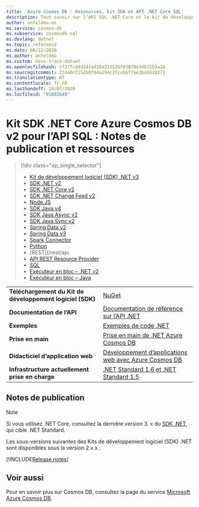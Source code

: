 ```yaml
---
title: 'Azure Cosmos DB : Ressources, kit SDK et API .NET Core SQL'
description: Tout savoir sur l’API SQL .NET Core et le kit de développement logiciel (SDK), notamment les dates de sortie, les dates de déclassement et les modifications effectuées entre chaque version du kit de développement logiciel (SDK) .NET Core Azure Cosmos DB.
author: anfeldma-ms
ms.service: cosmos-db
ms.subservice: cosmosdb-sql
ms.devlang: dotnet
ms.topic: reference
ms.date: 08/12/2020
ms.author: anfeldma
ms.custom: devx-track-dotnet
ms.openlocfilehash: cf27fc44d34fad10a215526f03878e34675b3a16
ms.sourcegitcommit: 23aa0cf152b8f04a294c3fca56f7ae3ba562d272
ms.translationtype: HT
ms.contentlocale: fr-FR
ms.lasthandoff: 10/07/2020
ms.locfileid: "91802648"
---
```

# <a name="azure-cosmos-db-net-core-sdk-v2-for-sql-api-release-notes-and-resources"></a>Kit SDK .NET Core Azure Cosmos DB v2 pour l’API SQL : Notes de publication et ressources
> [!div class="op_single_selector"]
> * [Kit de développement logiciel (SDK) .NET v3](sql-api-sdk-dotnet-standard.md)
> * [SDK .NET v2](sql-api-sdk-dotnet.md)
> * [SDK .NET Core v2](sql-api-sdk-dotnet-core.md)
> * [SDK .NET Change Feed v2](sql-api-sdk-dotnet-changefeed.md)
> * [Node.JS](sql-api-sdk-node.md)
> * [SDK Java v4](sql-api-sdk-java-v4.md)
> * [SDK Java Async v2](sql-api-sdk-async-java.md)
> * [SDK Java Sync v2](sql-api-sdk-java.md)
> * [Spring Data v2](sql-api-sdk-java-spring-v2.md)
> * [Spring Data v3](sql-api-sdk-java-spring-v3.md)
> * [Spark Connector](sql-api-sdk-java-spark.md)
> * [Python](sql-api-sdk-python.md)
> * [REST](/rest/api
> * [API REST Resource Provider](/azure/azure-resource-manager/management/azure-services-resource-providers)
> * [SQL](sql-api-query-reference.md)
> * [Exécuteur en bloc – .NET v2](sql-api-sdk-bulk-executor-dot-net.md)
> * [Exécuteur en bloc – Java](sql-api-sdk-bulk-executor-java.md)

| |  |
|---|---|
|**Téléchargement du Kit de développement logiciel (SDK)**| [NuGet](https://www.nuget.org/packages/Microsoft.Azure.DocumentDB.Core/)|
|**Documentation de l’API**|[Documentation de référence sur l’API .NET](/dotnet/api/overview/azure/cosmosdb?view=azure-dotnet&preserve-view=true)|
|**Exemples**|[Exemples de code .NET](sql-api-dotnet-samples.md)|
|**Prise en main**|[Prise en main de .NET Azure Cosmos DB](sql-api-sdk-dotnet.md)|
|**Didacticiel d’application web**|[Développement d’applications web avec Azure Cosmos DB](sql-api-dotnet-application.md)|
|**Infrastructure actuellement prise en charge**|[.NET Standard 1.6 et .NET Standard 1.5](https://www.nuget.org/packages/NETStandard.Library)|

## <a name="release-notes"></a>Notes de publication

> [!NOTE]
> Si vous utilisez .NET Core, consultez la dernière version 3. x du [SDK .NET](sql-api-sdk-dotnet-standard.md), qui cible .NET Standard.

Les sous-versions suivantes des Kits de développement logiciel (SDK) .NET sont disponibles sous la version 2.x.x :

[!INCLUDE[Release notes](~/samples-cosmosdb-dotnet-v2/changelog.md)]

## <a name="see-also"></a>Voir aussi

Pour en savoir plus sur Cosmos DB, consultez la page du service [Microsoft Azure Cosmos DB](https://azure.microsoft.com/services/cosmos-db/).

